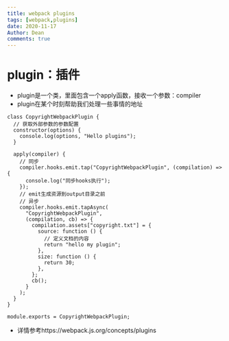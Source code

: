 ```yaml
---
title: webpack plugins
tags: [webpack,plugins]
date: 2020-11-17
Author: Dean
comments: true
---
```


# plugin：插件
- plugin是一个类，里面包含一个apply函数，接收一个参数：compiler
- plugin在某个时刻帮助我们处理一些事情的地址

```
class CopyrightWebpackPlugin {
  // 获取外部参数的参数配置
  constructor(options) {
    console.log(options, "Hello plugins");
  }

  apply(compiler) {
    // 同步
    compiler.hooks.emit.tap("CopyrightWebpackPlugin", (compilation) => {
      console.log("同步hooks执行");
    });
    // emit生成资源到output目录之前
    // 异步
    compiler.hooks.emit.tapAsync(
      "CopyrightWebpackPlugin",
      (compilation, cb) => {
        compilation.assets["copyright.txt"] = {
          source: function () {
            // 定义文档的内容
            return "hello my plugin";
          },
          size: function () {
            return 30;
          },
        };
        cb();
      }
    );
  }
}

module.exports = CopyrightWebpackPlugin;

```
  - 详情参考https://webpack.js.org/concepts/plugins
    
	